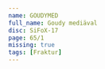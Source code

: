 ```yaml
---
name: GOUDYMED
full_name: Goudy mediäval
disc: SiFoX-17
page: 65/1
missing: true
tags: [Fraktur]
---
```

